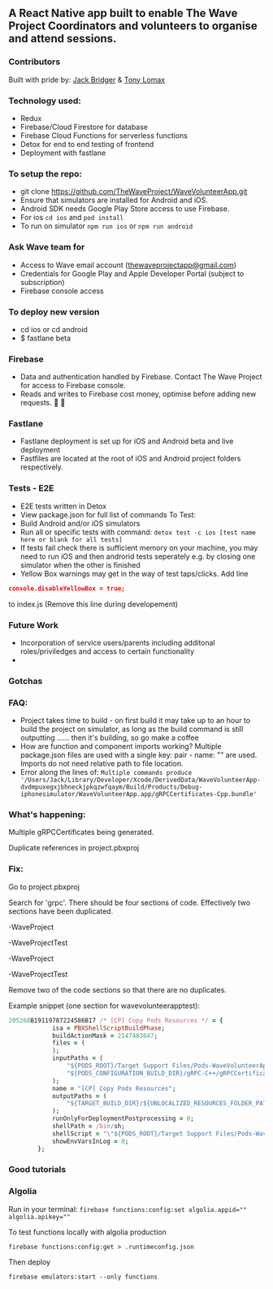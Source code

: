 ## A React Native app built to enable The Wave Project Coordinators and volunteers to organise and attend sessions.

### Contributors

Built with pride by:
[Jack Bridger](https://github.com/jackbridger)
&
[Tony Lomax](https://github.com/tonylomax)

### Technology used:

- Redux
- Firebase/Cloud Firestore for database
- Firebase Cloud Functions for serverless functions
- Detox for end to end testing of frontend
- Deployment with fastlane

### To setup the repo:

- git clone https://github.com/TheWaveProject/WaveVolunteerApp.git
- Ensure that simulators are installed for Android and iOS.
- Android SDK needs Google Play Store access to use Firebase.
- For ios `cd ios` and `pod install`
- To run on simulator `npm run ios` or `npm run android`

### Ask Wave team for

- Access to Wave email account (thewaveprojectapp@gmail.com)
- Credentials for Google Play and Apple Developer Portal (subject to subscription)
- Firebase console access

### To deploy new version

- cd ios or cd android
- \$ fastlane beta

### Firebase

- Data and authentication handled by Firebase. Contact The Wave Project for access to Firebase console.
- Reads and writes to Firebase cost money, optimise before adding new requests. 💸 💸

### Fastlane

- Fastlane deployment is set up for iOS and Android beta and live deployment
- Fastfiles are located at the root of iOS and Android project folders respectively.

### Tests - E2E

- E2E tests written in Detox
- View package.json for full list of commands
  To Test:
- Build Android and/or iOS simulators
- Run all or specific tests with command: `detox test -c ios [test name here or blank for all tests]`
- If tests fail check there is sufficient memory on your machine, you may need to run iOS and then androrid tests seperately e.g. by closing one simulator when the other is finished
- Yellow Box warnings may get in the way of test taps/clicks. Add line

```json
console.disableYellowBox = true;
```

to index.js (Remove this line during developement)

### Future Work

- Incorporation of service users/parents including additonal roles/priviledges and access to certain functionality
-

### Gotchas

### FAQ:

- Project takes time to build - on first build it may take up to an hour to build the project on simulator, as long as the build command is still outputting ...... then it's building, so go make a coffee
- How are function and component imports working? Multiple package.json files are used with a single key: pair - name: "" are used. Imports do not need relative path to file location.
- Error along the lines of:
  `Multiple commands produce '/Users/Jack/Library/Developer/Xcode/DerivedData/WaveVolunteerApp-dvdmpuxegxjbhneckjpkqzwfqaym/Build/Products/Debug-iphonesimulator/WaveVolunteerApp.app/gRPCCertificates-Cpp.bundle'`

### What's happening:

Multiple gRPCCertificates being generated.

Duplicate references in project.pbxproj

### Fix:

Go to project.pbxproj

Search for 'grpc'. There should be four sections of code. Effectively two sections have been duplicated.

-WaveProject

-WaveProjectTest

-WaveProject

-WaveProjectTest

Remove two of the code sections so that there are no duplicates.

Example snippet (one section for wavevolunteerapptest):

```ruby
205268B19119787224586B17 /* [CP] Copy Pods Resources */ = {
			isa = PBXShellScriptBuildPhase;
			buildActionMask = 2147483647;
			files = (
			);
			inputPaths = (
				"${PODS_ROOT}/Target Support Files/Pods-WaveVolunteerApp-WaveVolunteerAppTests/Pods-WaveVolunteerApp-WaveVolunteerAppTests-resources.sh",
				"${PODS_CONFIGURATION_BUILD_DIR}/gRPC-C++/gRPCCertificates-Cpp.bundle",
			);
			name = "[CP] Copy Pods Resources";
			outputPaths = (
				"${TARGET_BUILD_DIR}/${UNLOCALIZED_RESOURCES_FOLDER_PATH}/gRPCCertificates-Cpp.bundle",
			);
			runOnlyForDeploymentPostprocessing = 0;
			shellPath = /bin/sh;
			shellScript = "\"${PODS_ROOT}/Target Support Files/Pods-WaveVolunteerApp-WaveVolunteerAppTests/Pods-WaveVolunteerApp-WaveVolunteerAppTests-resources.sh\"\n";
			showEnvVarsInLog = 0;
		};
```

### Good tutorials

### Algolia

Run in your terminal:
`firebase functions:config:set algolia.appid="" algolia.apikey=""`

To test functions locally with algolia production

`firebase functions:config:get > .runtimeconfig.json`

Then deploy

`firebase emulators:start --only functions`
